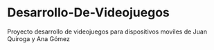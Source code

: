 # Desarrollo-De-Videojuegos
Proyecto desarrollo de videojuegos para dispositivos moviles de Juan Quiroga y Ana Gómez

